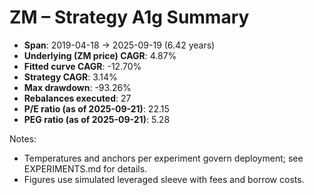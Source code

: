 # ZM – Strategy A1g Summary

- **Span**: 2019-04-18 → 2025-09-19 (6.42 years)
- **Underlying (ZM price) CAGR**: 4.87%
- **Fitted curve CAGR**: -12.70%
- **Strategy CAGR**: 3.14%
- **Max drawdown**: -93.26%
- **Rebalances executed**: 27
- **P/E ratio (as of 2025-09-21)**: 22.15
- **PEG ratio (as of 2025-09-21)**: 5.28

Notes:

- Temperatures and anchors per experiment govern deployment; see EXPERIMENTS.md for details.
- Figures use simulated leveraged sleeve with fees and borrow costs.

